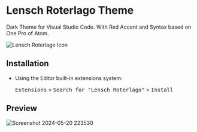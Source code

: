 # Lensch Roterlago Theme
Dark Theme for Visual Studio Code. With Red Accent and Syntax based on One Pro of Atom.

![Lensch Roterlago Icon](https://github.com/federicolencina/vscode-lensch-roterlago/assets/166924760/9063a02b-c4de-465d-8908-bcfd18595baa)

## Installation

- Using the Editor built-in extensions system:
  
  <kbd>Extensions</kbd> > <kbd>Search for "Lensch Roterlago"</kbd> > <kbd>Install</kbd>

## Preview

![Screenshot 2024-05-20 223530](https://github.com/federicolencina/vscode-lensch-roterlago/assets/166924760/d747919b-cf52-483c-aded-8d5a14fd77af)
